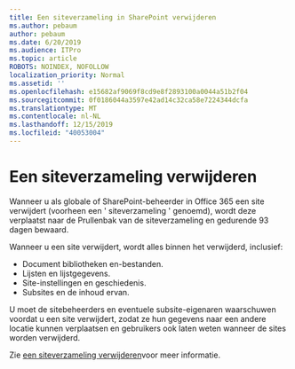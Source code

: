 ```yaml
---
title: Een siteverzameling in SharePoint verwijderen
ms.author: pebaum
author: pebaum
ms.date: 6/20/2019
ms.audience: ITPro
ms.topic: article
ROBOTS: NOINDEX, NOFOLLOW
localization_priority: Normal
ms.assetid: ''
ms.openlocfilehash: e15682af9069f8cd9e8f2893100a0044a51b2f04
ms.sourcegitcommit: 0f0186044a3597e42ad14c32ca58e7224344dcfa
ms.translationtype: MT
ms.contentlocale: nl-NL
ms.lasthandoff: 12/15/2019
ms.locfileid: "40053004"
---
```

# <a name="delete-a-site-collection"></a>Een siteverzameling verwijderen

Wanneer u als globale of SharePoint-beheerder in Office 365 een site verwijdert (voorheen een ' siteverzameling ' genoemd), wordt deze verplaatst naar de Prullenbak van de siteverzameling en gedurende 93 dagen bewaard. 

Wanneer u een site verwijdert, wordt alles binnen het verwijderd, inclusief:

- Document bibliotheken en-bestanden.
- Lijsten en lijstgegevens.
- Site-instellingen en geschiedenis.
- Subsites en de inhoud ervan.

U moet de sitebeheerders en eventuele subsite-eigenaren waarschuwen voordat u een site verwijdert, zodat ze hun gegevens naar een andere locatie kunnen verplaatsen en gebruikers ook laten weten wanneer de sites worden verwijderd. 

Zie [een siteverzameling verwijderen](https://docs.microsoft.com/sharepoint/delete-site-collection)voor meer informatie. 